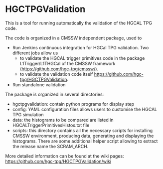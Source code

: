 # HGCTPGValidation
This is a tool for running automatically the validation of the HGCAL TPG code.

The code is organized in a CMSSW independent package, used to
* Run Jenkins continuous integration for HGCal TPG validation. Two different jobs allow us 
    * to validate the HGCAL trigger primitives code in the package L1Trigger/L1THGCal of the  CMSSW framework (https://github.com/hgc-tpg/cmssw/).
    * to validate the validation code itself https://github.com/hgc-tpg/HGCTPGValidation.
* Run standalone validation

The package is organized in several directories:
* hgctpgvalidation: contain python programs for display step
* config: YAML configuration files allows users to customise the HGCAL TPG simulation
* data: the histograms to be compared are listed in HGCALTriggerPrimitivesHistos.txt file
* scripts: this directory contains all the necessary scripts for installing CMSSW environment, producing data, generating and displaying the histograms. There are some additional helper script allowing to extract the release name the SCRAM_ARCH. 

More detailed information can be found at the wiki pages:
https://github.com/hgc-tpg/HGCTPGValidation/wiki

